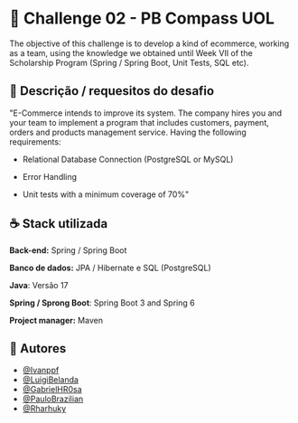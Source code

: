 # 🧭 Challenge 02 - PB Compass UOL

The objective of this challenge is to develop a kind of ecommerce, working as a team, using the knowledge we obtained until Week VII of the Scholarship Program (Spring / Spring Boot, Unit Tests, SQL etc).



## 📜 Descrição / requesitos do desafio 

"E-Commerce intends to improve its system. The company hires you and your team to implement a program that includes customers, payment, orders and products management service. Having the following requirements:

- Relational Database Connection (PostgreSQL or MySQL)

- Error Handling

- Unit tests with a minimum coverage of 70%"



## ☕ Stack utilizada

**Back-end:** Spring / Spring Boot

**Banco de dados:** JPA / Hibernate e SQL (PostgreSQL)

**Java**: Versão 17

**Spring / Sprong Boot**: Spring Boot 3 and Spring 6

**Project manager:** Maven



## 🧑 Autores

- [@Ivanppf](https://github.com/Ivanppf)
- [@LuigiBelanda](https://github.com/LuigiBelanda)
- [@GabrielHR0sa](https://github.com/GabrielHR0sa)
- [@PauloBrazilian](https://github.com/PauloBrazilian)
- [@Rharhuky](https://github.com/Rharhuky)
